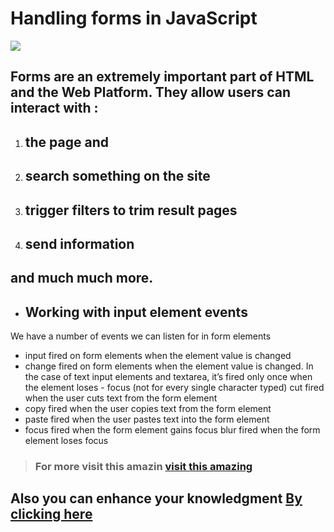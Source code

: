 
# Handling forms in JavaScript

![](https://flaviocopes.com/form-events/banner.png)


## Forms are an extremely important part of HTML and the Web Platform. They allow users can interact with :


1. ## the page and

2. ## search something on the site
3. ## trigger filters to trim result pages
4. ## send information
## and much much more.


- ## Working with input element events
We have a number of events we can listen for in form elements

- input fired on form elements when the element value is changed
- change fired on form elements when the element value is changed. In the case of text input elements and textarea, it’s fired only once when the element loses - focus (not for every single character typed)
cut fired when the user cuts text from the form element
- copy fired when the user copies text from the form element
- paste fired when the user pastes text into the form element
- focus fired when the form element gains focus
blur fired when the form element loses focus










>### For more visit this amazin [visit this amazing](https://flaviocopes.com/form-events/)


## Also you can enhance your knowledgment [By clicking here ](https://www.coderepublics.com/JavaScript/JavaScript-form-events.php)